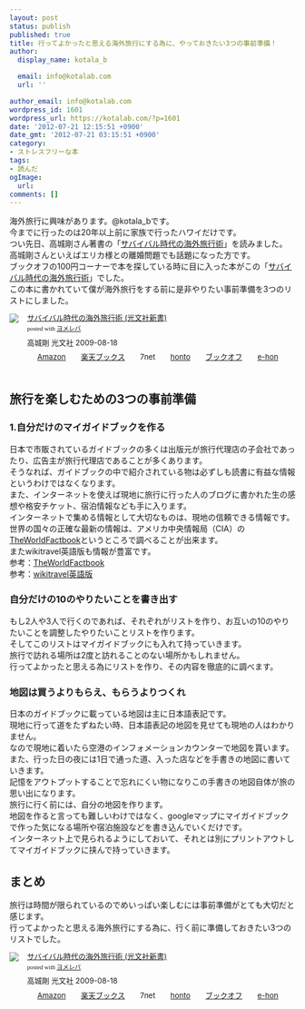 ```yaml
---
layout: post
status: publish
published: true
title: 行ってよかったと思える海外旅行にする為に、やっておきたい3つの事前準備！
author:
  display_name: kotala_b

  email: info@kotalab.com
  url: ''

author_email: info@kotalab.com
wordpress_id: 1601
wordpress_url: https://kotalab.com/?p=1601
date: '2012-07-21 12:15:51 +0900'
date_gmt: '2012-07-21 03:15:51 +0900'
category:
- ストレスフリーな本
tags:
- 読んだ
ogImage:
  url:
comments: []
---
```

<p>海外旅行に興味があります。@kotala_bです。<br />
今までに行ったのは20年以上前に家族で行ったハワイだけです。<br />
つい先日、高城剛さん著書の「<a href="https://www.amazon.co.jp/exec/obidos/asin/4334035183/same-22/" rel="nofollow" name="booklink" target="_blank">サバイバル時代の海外旅行術</a>」を読みました。<br />
高城剛さんといえばエリカ様との離婚問題でも話題になった方です。<br />
ブックオフの100円コーナーで本を探している時に目に入った本がこの「<a href="https://www.amazon.co.jp/exec/obidos/asin/4334035183/same-22/" rel="nofollow" name="booklink" target="_blank">サバイバル時代の海外旅行術</a>」でした。<br />
この本に書かれていて僕が海外旅行をする前に是非やりたい事前準備を3つのリストにしました。<br />
</p>
<!--more-->
<div class="booklink-box" style="text-align:left;padding-bottom:20px;font-size:small;/zoom: 1;overflow: hidden;">
<div class="booklink-image" style="float:left;margin:0 15px 10px 0;"><a href="https://www.amazon.co.jp/exec/obidos/asin/4334035183/same-22/" name="booklink" rel="nofollow" target="_blank"><img src="https://images-fe.ssl-images-amazon.com/images/I/31OGPhH4XmL._SL160_.jpg" style="border: none;" /></a></div>
<div class="booklink-info" style="line-height:120%;/zoom: 1;overflow: hidden;">
<div class="booklink-name" style="margin-bottom:10px;line-height:120%"><a href="https://www.amazon.co.jp/exec/obidos/asin/4334035183/same-22/" rel="nofollow" name="booklink" target="_blank">サバイバル時代の海外旅行術 (光文社新書)</a>
<div class="booklink-powered-date" style="font-size:8pt;margin-top:5px;font-family:verdana;line-height:120%">posted with <a href="https://yomereba.com" target="_blank">ヨメレバ</a></div>
</div>
<div class="booklink-detail" style="margin-bottom:5px;">高城剛 光文社 2009-08-18    </div>
<div class="booklink-link2" style="margin-top:10px;">
<div class="shoplinkamazon" style="display:inline;margin-right:5px;background: url('https://img.yomereba.com/tam_y.gif') 0 0 no-repeat;padding: 2px 0 2px 18px;white-space: nowrap;"><a href="https://www.amazon.co.jp/exec/obidos/asin/4334035183/same-22/" rel="nofollow" target="_blank" title="アマゾン" >Amazon</a></div>
<div class="shoplinkrakuten" style="display:inline;margin-right:5px;background: url('https://img.yomereba.com/tam_y.gif') 0 -50px no-repeat;padding: 2px 0 2px 18px;white-space: nowrap;"><a href="https://hb.afl.rakuten.co.jp/hgc/0fa7afc8.bbfc196a.0fa7afc9.d56c38f1/?pc=http%3A%2F%2Fbooks.rakuten.co.jp%2Frb%2F6149956%2F%3Fscid%3Daf_ich_link_urltxt%26m%3Dhttp%3A%2F%2Fm.rakuten.co.jp%2Fev%2Fbook%2F" rel="nofollow" target="_blank" title="楽天ブックス" >楽天ブックス</a></div>
<div class="shoplinkseven" style="display:inline;margin-right:5px;background: url('https://img.yomereba.com/tam_y.gif') 0 -100px no-repeat;padding: 2px 0 2px 18px;white-space: nowrap;"><span class="removed_link" title="click.linksynergy.com/fs-bin/click?id=d2yYUp776R4&amp;subid=&amp;offerid=197738.1&amp;type=10&amp;tmpid=1787&amp;RD_PARM1=http%253A%252F%252Fwww.7netshopping.jp%252Fbooks%252Fsearch_result%252F%253Fctgy%253Dbooks%2526code%253D4334035183">7net</span></div>
<div class="shoplinkbk1" style="display:inline;margin-right:5px;background: url('https://img.yomereba.com/tam_y.gif') 0 -150px no-repeat;padding: 2px 0 2px 18px;white-space: nowrap;"><a href="https://ck.jp.ap.valuecommerce.com/servlet/referral?sid=2967684&pid=881104827&vc_url=http%3A%2F%2Fhonto.jp%2Fnetstore%2Fsearch_021_104334035183.html%3Fsrchf%3D1%26srchGnrNm%3D1" target="_blank" title="bk1" >honto</a></div>
<div class="shoplinkbookoff" style="display:inline;margin-right:5px;background: url('https://img.yomereba.com/tam_y.gif') 0 -200px no-repeat;padding: 2px 0 2px 18px;white-space: nowrap;"><a href="https://click.linksynergy.com/fs-bin/click?id=d2yYUp776R4&subid=&offerid=169505.1&type=10&tmpid=3677&RD_PARM1=http%253A%252F%252Fwww.bookoffonline.co.jp%252Fdisplay%252FL001%252Cbg%253D12%252Cq%253D9784334035181" rel="nofollow" target="_blank" title="ブックオフオンライン" >ブックオフ</a></div>
<div class="shoplinkehon" style="display:inline;margin-right:5px;background: url('https://img.yomereba.com/tam_y.gif') 0 -250px no-repeat;padding: 2px 0 2px 18px;white-space: nowrap;"><a href="https://ck.jp.ap.valuecommerce.com/servlet/referral?sid=2967684&pid=881104827&vc_url=http%3A%2F%2Fwww.e-hon.ne.jp%2Fbec%2FSA%2FDetail%3FrefISBN%3D4334035183" target="_blank" title="e-hon" >e-hon</a></div>
</div>
</div>
</div>
<h2>旅行を楽しむための3つの事前準備</h2>
<h3>1.自分だけのマイガイドブックを作る</h3>
<p>日本で市販されているガイドブックの多くは出版元が旅行代理店の子会社であったり、広告主が旅行代理店であることが多くあります。<br />
そうなれば、ガイドブックの中で紹介されている物は必ずしも読書に有益な情報というわけではなくなります。<br />
また、インターネットを使えば現地に旅行に行った人のブログに書かれた生の感想や格安チケット、宿泊情報なども手に入ります。<br />
インターネットで集める情報として大切なものは、現地の信頼できる情報です。<br />
世界の国々の正確な最新の情報は、アメリカ中央情報局（CIA）の<a href="https://www.cia.gov/library/publications/the-world-factbook/" title="CIA" target="_blank">TheWorldFactbook</a>というところで調べることが出来ます。<br />
またwikitravel英語版も情報が豊富です。<br />
参考：<a href="https://www.cia.gov/library/publications/the-world-factbook/" title="CIA" target="_blank">TheWorldFactbook</a><br />
参考：<a href="http://wikitravel.org/en/Main_Page" title="wikitravel" target="_blank">wikitravel英語版</a></p>
<h3>自分だけの10のやりたいことを書き出す</h3>
<p>もし2人や3人で行くのであれば、それぞれがリストを作り、お互いの10のやりたいことを調整したやりたいことリストを作ります。<br />
そしてこのリストはマイガイドブックにも入れて持っていきます。<br />
旅行で訪れる場所は2度と訪れることのない場所かもしれません。<br />
行ってよかったと思える為にリストを作り、その内容を徹底的に調べます。</p>
<h3>地図は買うよりもらえ、もらうよりつくれ</h3>
<p>日本のガイドブックに載っている地図は主に日本語表記です。<br />
現地に行って道をたずねたい時、日本語表記の地図を見せても現地の人はわかりません。<br />
なので現地に着いたら空港のインフォメーションカウンターで地図を貰います。<br />
また、行った日の夜には1日で通った道、入った店などを手書きの地図に書いていきます。<br />
記憶をアウトプットすることで忘れにくい物になりこの手書きの地図自体が旅の思い出になります。<br />
旅行に行く前には、自分の地図を作ります。<br />
地図を作ると言っても難しいわけではなく、googleマップにマイガイドブックで作った気になる場所や宿泊施設などを書き込んでいくだけです。<br />
インターネット上で見られるようにしておいて、それとは別にプリントアウトしてマイガイドブックに挟んで持っていきます。</p>
<h2>まとめ</h2>
<p>旅行は時間が限られているのでめいっぱい楽しむには事前準備がとても大切だと感じます。<br />
行ってよかったと思える海外旅行にする為に、行く前に準備しておきたい3つのリストでした。</p>
<div class="booklink-box" style="text-align:left;padding-bottom:20px;font-size:small;/zoom: 1;overflow: hidden;">
<div class="booklink-image" style="float:left;margin:0 15px 10px 0;"><a href="https://www.amazon.co.jp/exec/obidos/asin/4334035183/same-22/" name="booklink" rel="nofollow" target="_blank"><img src="https://images-fe.ssl-images-amazon.com/images/I/31OGPhH4XmL._SL160_.jpg" style="border: none;" /></a></div>
<div class="booklink-info" style="line-height:120%;/zoom: 1;overflow: hidden;">
<div class="booklink-name" style="margin-bottom:10px;line-height:120%"><a href="https://www.amazon.co.jp/exec/obidos/asin/4334035183/same-22/" rel="nofollow" name="booklink" target="_blank">サバイバル時代の海外旅行術 (光文社新書)</a>
<div class="booklink-powered-date" style="font-size:8pt;margin-top:5px;font-family:verdana;line-height:120%">posted with <a href="https://yomereba.com" target="_blank">ヨメレバ</a></div>
</div>
<div class="booklink-detail" style="margin-bottom:5px;">高城剛 光文社 2009-08-18    </div>
<div class="booklink-link2" style="margin-top:10px;">
<div class="shoplinkamazon" style="display:inline;margin-right:5px;background: url('https://img.yomereba.com/tam_y.gif') 0 0 no-repeat;padding: 2px 0 2px 18px;white-space: nowrap;"><a href="https://www.amazon.co.jp/exec/obidos/asin/4334035183/same-22/" rel="nofollow" target="_blank" title="アマゾン" >Amazon</a></div>
<div class="shoplinkrakuten" style="display:inline;margin-right:5px;background: url('https://img.yomereba.com/tam_y.gif') 0 -50px no-repeat;padding: 2px 0 2px 18px;white-space: nowrap;"><a href="https://hb.afl.rakuten.co.jp/hgc/0fa7afc8.bbfc196a.0fa7afc9.d56c38f1/?pc=http%3A%2F%2Fbooks.rakuten.co.jp%2Frb%2F6149956%2F%3Fscid%3Daf_ich_link_urltxt%26m%3Dhttp%3A%2F%2Fm.rakuten.co.jp%2Fev%2Fbook%2F" rel="nofollow" target="_blank" title="楽天ブックス" >楽天ブックス</a></div>
<div class="shoplinkseven" style="display:inline;margin-right:5px;background: url('https://img.yomereba.com/tam_y.gif') 0 -100px no-repeat;padding: 2px 0 2px 18px;white-space: nowrap;"><span class="removed_link" title="click.linksynergy.com/fs-bin/click?id=d2yYUp776R4&amp;subid=&amp;offerid=197738.1&amp;type=10&amp;tmpid=1787&amp;RD_PARM1=http%253A%252F%252Fwww.7netshopping.jp%252Fbooks%252Fsearch_result%252F%253Fctgy%253Dbooks%2526code%253D4334035183">7net</span></div>
<div class="shoplinkbk1" style="display:inline;margin-right:5px;background: url('https://img.yomereba.com/tam_y.gif') 0 -150px no-repeat;padding: 2px 0 2px 18px;white-space: nowrap;"><a href="https://ck.jp.ap.valuecommerce.com/servlet/referral?sid=2967684&pid=881104827&vc_url=http%3A%2F%2Fhonto.jp%2Fnetstore%2Fsearch_021_104334035183.html%3Fsrchf%3D1%26srchGnrNm%3D1" target="_blank" title="bk1" >honto</a></div>
<div class="shoplinkbookoff" style="display:inline;margin-right:5px;background: url('https://img.yomereba.com/tam_y.gif') 0 -200px no-repeat;padding: 2px 0 2px 18px;white-space: nowrap;"><a href="https://click.linksynergy.com/fs-bin/click?id=d2yYUp776R4&subid=&offerid=169505.1&type=10&tmpid=3677&RD_PARM1=http%253A%252F%252Fwww.bookoffonline.co.jp%252Fdisplay%252FL001%252Cbg%253D12%252Cq%253D9784334035181" rel="nofollow" target="_blank" title="ブックオフオンライン" >ブックオフ</a></div>
<div class="shoplinkehon" style="display:inline;margin-right:5px;background: url('https://img.yomereba.com/tam_y.gif') 0 -250px no-repeat;padding: 2px 0 2px 18px;white-space: nowrap;"><a href="https://ck.jp.ap.valuecommerce.com/servlet/referral?sid=2967684&pid=881104827&vc_url=http%3A%2F%2Fwww.e-hon.ne.jp%2Fbec%2FSA%2FDetail%3FrefISBN%3D4334035183" target="_blank" title="e-hon" >e-hon</a></div>
</div>
</div>
</div>
